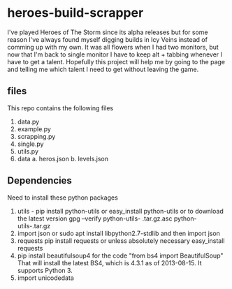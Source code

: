 # heroes-build-scrapper

I've played Heroes of The Storm since its alpha releases but for some reason I've always found myself
digging builds in Icy Veins instead of comming up with my own. It was all flowers when I had two
monitors, but now that I'm back to single monitor I have to keep alt + tabbing whenever I have to
get a talent. Hopefully this project will help me by going to the page and telling me which talent
I need to get without leaving the game.

## files
This repo contains the following files
1. data.py
2. example.py
3. scrapping.py
4. single.py
5. utils.py
6. data
  a. heros.json
  b. levels.json

## Dependencies

Need to install these python packages

1. utils - pip install python-utils or easy_install python-utils or to download the latest version gpg –verify python-utils-    <version>.tar.gz.asc python-utils-<version>.tar.gz
2. import json or sudo apt install libpython2.7-stdlib and then import json
3. requests pip install requests or unless absolutely necessary easy_install requests
4. pip install beautifulsoup4 for the code "from bs4 import BeautifulSoup"
   That will install the latest BS4, which is 4.3.1 as of 2013-08-15. It supports Python 3.
5. import unicodedata
